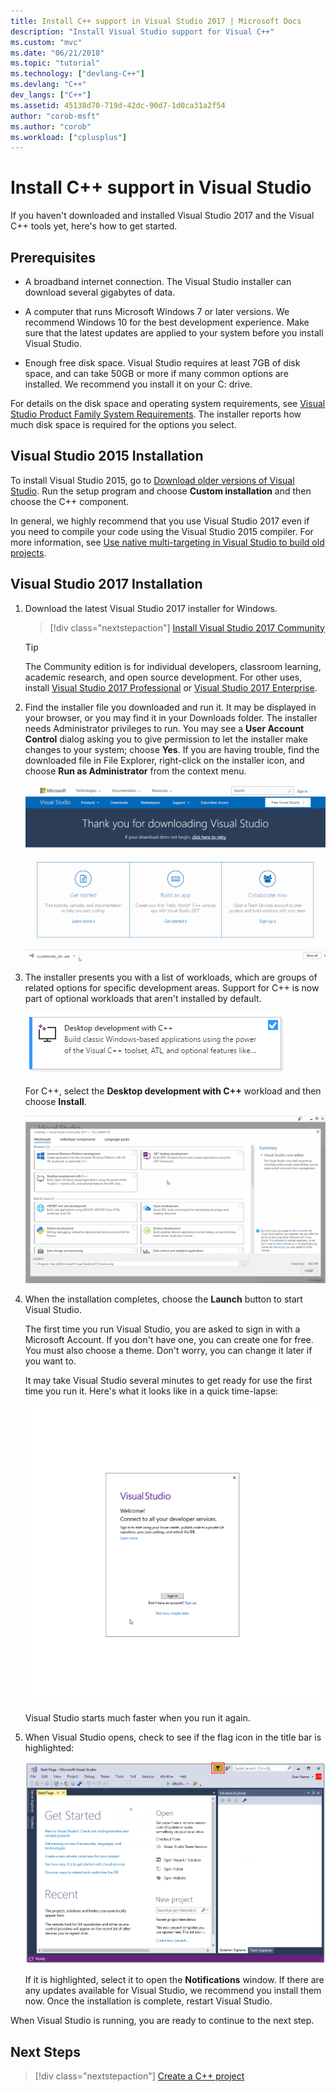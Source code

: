 ```yaml
---
title: Install C++ support in Visual Studio 2017 | Microsoft Docs
description: "Install Visual Studio support for Visual C++"
ms.custom: "mvc"
ms.date: "06/21/2018"
ms.topic: "tutorial"
ms.technology: ["devlang-C++"]
ms.devlang: "C++"
dev_langs: ["C++"]
ms.assetid: 45138d70-719d-42dc-90d7-1d0ca31a2f54
author: "corob-msft"
ms.author: "corob"
ms.workload: ["cplusplus"]
---
```

# Install C++ support in Visual Studio

If you haven't downloaded and installed Visual Studio 2017 and the Visual C++ tools yet, here's how to get started.

## Prerequisites

- A broadband internet connection. The Visual Studio installer can download several gigabytes of data.

- A computer that runs Microsoft Windows 7 or later versions. We recommend Windows 10 for the best development experience. Make sure that the latest updates are applied to your system before you install Visual Studio.

- Enough free disk space. Visual Studio requires at least 7GB of disk space, and can take 50GB or more if many common options are installed. We recommend you install it on your C: drive.

For details on the disk space and operating system requirements, see [Visual Studio Product Family System Requirements](/visualstudio/productinfo/vs2017-system-requirements-vs). The installer reports how much disk space is required for the options you select.

## Visual Studio 2015 Installation

To install Visual Studio 2015, go to [Download older versions of Visual Studio](https://www.visualstudio.com/vs/older-downloads/). Run the setup program and choose **Custom installation** and then choose the C++ component.

In general, we highly recommend that you use Visual Studio 2017 even if you need to compile your code using the Visual Studio 2015 compiler. For more information, see [Use native multi-targeting in Visual Studio to build old projects](../porting/use-native-multi-targeting.md).

## Visual Studio 2017 Installation

1. Download the latest Visual Studio 2017 installer for Windows.

   > [!div class="nextstepaction"]
   > [Install Visual Studio 2017 Community](https://visualstudio.microsoft.com/downloads/?utm_medium=microsoft&utm_source=docs.microsoft.com&utm_campaign=button+cta&utm_content=download+vs2017)

   >[!Tip]
   > The Community edition is for individual developers, classroom learning, academic research, and open source development. For other uses, install [Visual Studio 2017 Professional](https://visualstudio.microsoft.com/downloads/?utm_medium=microsoft&utm_source=docs.microsoft.com&utm_campaign=button+cta&utm_content=download+vs2017) or [Visual Studio 2017 Enterprise](https://visualstudio.microsoft.com/downloads/?utm_medium=microsoft&utm_source=docs.microsoft.com&utm_campaign=button+cta&utm_content=download+vs2017).

1. Find the installer file you downloaded and run it. It may be displayed in your browser, or you may find it in your Downloads folder. The installer needs Administrator privileges to run. You may see a **User Account Control** dialog asking you to give permission to let the installer make changes to your system; choose **Yes**. If you are having trouble, find the downloaded file in File Explorer, right-click on the installer icon, and choose **Run as Administrator** from the context menu.

   ![Run the Visual Studio 2017 installer](../build/media/vscpp-concierge-run-installer.gif "Run the Visual Studio installer")

1. The installer presents you with a list of workloads, which are groups of related options for specific development areas. Support for C++ is now part of optional workloads that aren't installed by default.

   ![Desktop development with C++](../build/media/desktop-development-with-cpp.png "Desktop development with C++")

   For C++, select the **Desktop development with C++** workload and then choose **Install**.

   ![Install the Desktop development with C++ workload](../build/media/vscpp-concierge-choose-workload.gif "Install the Desktop development with C++ workload")

1. When the installation completes, choose the **Launch** button to start Visual Studio.

   The first time you run Visual Studio, you are asked to sign in with a Microsoft Account. If you don't have one, you can create one for free. You must also choose a theme. Don't worry, you can change it later if you want to.

   It may take Visual Studio several minutes to get ready for use the first time you run it. Here's what it looks like in a quick time-lapse:

   ![Visual Studio 2017 sign in](../build/media/vscpp-quickstart-first-run.gif "Visual Studio 2017 sign in")

   Visual Studio starts much faster when you run it again.

1. When Visual Studio opens, check to see if the flag icon in the title bar is highlighted:

   ![Visual Studio 2017 notification flag](../build/media/vscpp-first-start-page-flag.png "Visual Studio 2017 notification flag")

   If it is highlighted, select it to open the **Notifications** window. If there are any updates available for Visual Studio, we recommend you install them now. Once the installation is complete, restart Visual Studio.

When Visual Studio is running, you are ready to continue to the next step.

## Next Steps

> [!div class="nextstepaction"]
> [Create a C++ project](vscpp-step-1-create.md)

<iframe src="" height="0" width="0" frameborder="0" name="frameTarget" />
